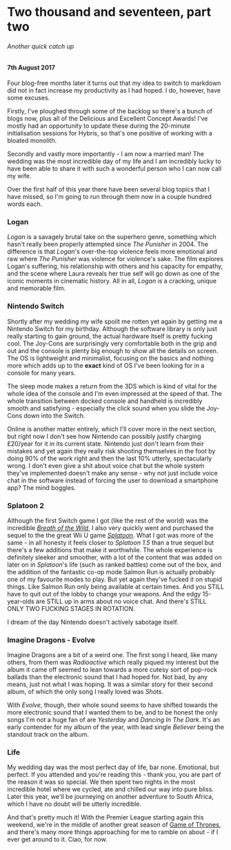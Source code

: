 # Two thousand and seventeen, part two

###### Another quick catch up

#### 7th August 2017

Four blog-free months later it turns out that my idea to switch to markdown did not in fact increase my productivity as I had hoped. I do, however, have some excuses.

Firstly, I've ploughed through some of the backlog so there's a bunch of blogs now, plus all of the Delicious and Excellent Concept Awards! I've mostly had an opportunity to update these during the 20-minute initialisation sessions for Hybris, so that's one positive of working with a bloated monolith.

Secondly and vastly more importantly - I am now a married man! The wedding was the most incredible day of my life and I am incredibly lucky to have been able to share it with such a wonderful person who I can now call my wife.

Over the first half of this year there have been several blog topics that I have missed, so I'm going to run through them now in a couple hundred words each.

### Logan

_Logan_ is a savagely brutal take on the superhero genre, something which hasn't really been properly attempted since _The Punisher_ in 2004. The difference is that _Logan_'s over-the-top violence feels more emotional and raw where _The Punisher_ was violence for violence's sake. The film explores Logan's suffering, his relationship with others and his capacity for empathy, and the scene where Laura reveals her true self will go down as one of the iconic moments in cinematic history. All in all, _Logan_ is a cracking, unique and memorable film.

### Nintendo Switch

Shortly after my wedding my wife spoilt me rotten yet again by getting me a Nintendo Switch for my birthday. Although the software library is only just really starting to gain ground, the actual hardware itself is pretty fucking cool. The Joy-Cons are surprisingly very comfortable both in the grip and out and the console is plenty big enough to show all the details on screen. The OS is lightweight and minimalist, focusing on the basics and nothing more which adds up to the **exact** kind of OS I've been looking for in a console for many years. 

The sleep mode makes a return from the 3DS which is kind of vital for the whole idea of the console and I'm even impressed at the speed of that. The whole transition between docked console and handheld is incredibly smooth and satisfying - especially the click sound when you slide the Joy-Cons down into the Switch.
  
Online is another matter entirely, which I'll cover more in the next section, but right now I don't see how Nintendo can possibly justify charging £20/year for it in its current state. Nintendo just don't learn from their mistakes and yet again they really risk shooting themselves in the foot by doing 90% of the work right and then the last 10% utterly, spectacularly wrong. I don't even give a shit about voice chat but the whole system they've implemented doesn't make any sense - why not just include voice chat in the software instead of forcing the user to download a smartphone app? The mind boggles.


### Splatoon 2

Although the first Switch game I got (like the rest of the world) was the incredible _[Breath of the Wild](/blog/breath-of-the-wild)_, I also very quickly went and purchased the sequel to the the great Wii U game _[Splatoon](/blog/splatoon)_. What I got was more of the same - in all honesty it feels closer to _Splatoon 1.5_ than a true sequel but there's a few additions that make it worthwhile. The whole experience is definitely sleeker and smoother, with a lot of the content that was added on later on in _Splatoon_'s life (such as ranked battles) come out of the box, and the addition of the fantastic co-op mode Salmon Run is actually probably one of my favourite modes to play. But yet again they've fucked it on stupid things. Like Salmon Run only being available at certain times. And you STILL have to quit out of the lobby to change your weapons. And the edgy 15-year-olds are STILL up in arms about no voice chat. And there's STILL ONLY TWO FUCKING STAGES IN ROTATION.

I dream of the day Nintendo doesn't actively sabotage itself.

### Imagine Dragons - Evolve

Imagine Dragons are a bit of a weird one. The first song I heard, like many others, from them was _Radioactive_ which really piqued my interest but the album it came off seemed to lean towards a more cutesy sort of pop-rock ballads than the electronic sound that I had hoped for. Not bad, by any means, just not what I was hoping. It was a similar story for their second album, of which the only song I really loved was _Shots_.

With _Evolve_, though, their whole sound seems to have shifted towards the more electronic sound that I wanted them to be, and to be honest the only songs I'm not a huge fan of are _Yesterday_ and _Dancing In The Dark_. It's an early contender for my album of the year, with lead single _Believer_ being the standout track on the album.

### Life

My wedding day was the most perfect day of life, bar none. Emotional, but perfect. If you attended and you're reading this - thank you, you are part of the reason it was so special. We then spent two nights in the most incredible hotel where we cycled, ate and chilled our way into pure bliss. Later this year, we'll be journeying on another adventure to South Africa, which I have no doubt will be utterly incredible.

And that's pretty much it! With the Premier League starting again this weekend, we're in the middle of another great season of [Game of Thrones](/blog/game-of-thrones), and there's many more things approaching for me to ramble on about - if I ever get around to it. Ciao, for now.
